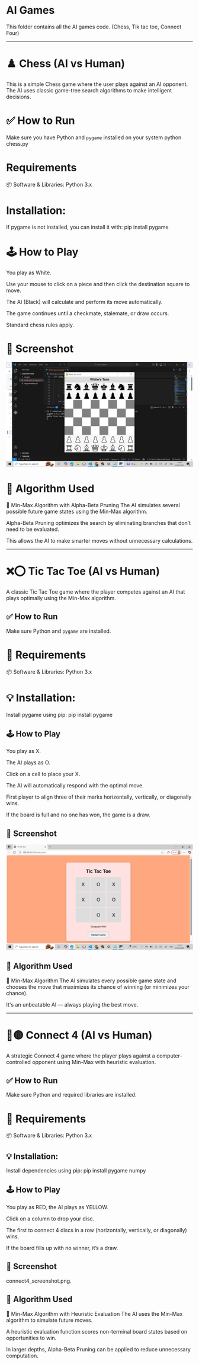 # AI Games

This folder contains all the AI games code. (Chess, Tik tac toe, Connect Four)

--------
# ♟️ Chess (AI vs Human)

This is a simple Chess game where the user plays against an AI opponent. The AI uses classic game-tree search algorithms to make intelligent decisions.

# ✅ How to Run

Make sure you have Python and `pygame` installed on your system
python chess.py

# Requirements
📦 Software & Libraries:
Python 3.x


#  Installation: 
If pygame is not installed, you can install it with:
pip install pygame

# 🕹️ How to Play
You play as White.

Use your mouse to click on a piece and then click the destination square to move.

The AI (Black) will calculate and perform its move automatically.

The game continues until a checkmate, stalemate, or draw occurs.

Standard chess rules apply.

# 📸 Screenshot
![Chess](https://github.com/Jannat-Neju/AI-Course/blob/8b770b5d1c628348e7c724cdc00153250aa8202d/AI%20Games/Screenshot%20(79).png)


# 🤖 Algorithm Used

🧠 Min-Max Algorithm with Alpha-Beta Pruning
The AI simulates several possible future game states using the Min-Max algorithm.

Alpha-Beta Pruning optimizes the search by eliminating branches that don’t need to be evaluated.

This allows the AI to make smarter moves without unnecessary calculations.

-----

#  ❌⭕ Tic Tac Toe (AI vs Human)
A classic Tic Tac Toe game where the player competes against an AI that plays optimally using the Min-Max algorithm.


## ✅ How to Run 
Make sure Python and `pygame` are installed.


# 🔧 Requirements
📦 Software & Libraries:
Python 3.x


# 💡 Installation:
Install pygame using pip:
pip install pygame

## 🕹️ How to Play
You play as X.

The AI plays as O.

Click on a cell to place your X.

The AI will automatically respond with the optimal move.

First player to align three of their marks horizontally, vertically, or diagonally wins.

If the board is full and no one has won, the game is a draw.


## 📸 Screenshot
![Tic tac toe](https://github.com/Jannat-Neju/AI-Course/blob/3a5687e1247492402cd681bfb48de09e7f749c68/AI%20Games/Screenshot%20(80).png)


## 🤖 Algorithm Used
🧠 Min-Max Algorithm
The AI simulates every possible game state and chooses the move that maximizes its chance of winning (or minimizes your chance).

It's an unbeatable AI — always playing the best move.

------

# 🔴🟡 Connect 4 (AI vs Human)
A strategic Connect 4 game where the player plays against a computer-controlled opponent using Min-Max with heuristic evaluation.

## ✅ How to Run

Make sure Python and required libraries are installed.

# 🔧 Requirements
📦 Software & Libraries:
Python 3.x

## 💡 Installation:
Install dependencies using pip:
pip install pygame numpy

## 🕹️ How to Play
You play as RED, the AI plays as YELLOW.

Click on a column to drop your disc.

The first to connect 4 discs in a row (horizontally, vertically, or diagonally) wins.

If the board fills up with no winner, it’s a draw.

## 📸 Screenshot
connect4_screenshot.png.


## 🤖 Algorithm Used
🧠 Min-Max Algorithm with Heuristic Evaluation
The AI uses the Min-Max algorithm to simulate future moves.

A heuristic evaluation function scores non-terminal board states based on opportunities to win.

In larger depths, Alpha-Beta Pruning can be applied to reduce unnecessary computation.







